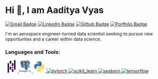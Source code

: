 <!--
**aadiv4/aadiv4** is a ✨ _special_ ✨ repository because its `README.md` (this file) appears on your GitHub profile.

Here are some ideas to get you started:

- 🔭 I’m currently working on ...
- 🌱 I’m currently learning ...
- 👯 I’m looking to collaborate on ...
- 🤔 I’m looking for help with ...
- 💬 Ask me about ...
- 📫 How to reach me: ...
- 😄 Pronouns: ...
- ⚡ Fun fact: ...
-->
<h1 align="left">Hi 👋, I am Aaditya Vyas</h1>

[![Gmail Badge](https://img.shields.io/badge/-aadivyas4@gmail.com-c14438?style=flat&logo=Gmail&logoColor=white&link=mailto:aadivyas4@gmail.com)](mailto:aadivyas4@gmail.com) 
[![Linkedin Badge](https://img.shields.io/badge/-aadityavyass-0072b1?style=flat&logo=Linkedin&logoColor=white&link=https://www.linkedin.com/in/aadityavyass/)](https://www.linkedin.com/in/aaditya-vyass/) [![Github Badge](https://img.shields.io/badge/-aadiv4-grey?style=flat&logo=github&logoColor=white&link=https://github.com/aadiv4/)](https://www.github.com/aadiv4/) [![Portfolio Badge](https://img.shields.io/badge/portfolio-web-blue?style=flat&link=https://github.com/aadiv4/aadiv4/)](https://github.com/aadiv4/aadiv4/) <p align='left'> I'm an aerospace engineer-turned data scientist seeking to pursue new opportunites and a career within data science.  </p>

<h3 align="left">Languages and Tools:</h3>
<p align="left"> <a href="https://pandas.pydata.org/" target="_blank" rel="noreferrer"> <img src="https://raw.githubusercontent.com/devicons/devicon/2ae2a900d2f041da66e950e4d48052658d850630/icons/pandas/pandas-original.svg" alt="pandas" width="40" height="40"/> </a> <a href="https://www.postgresql.org" target="_blank" rel="noreferrer"> <img src="https://raw.githubusercontent.com/devicons/devicon/master/icons/postgresql/postgresql-original-wordmark.svg" alt="postgresql" width="40" height="40"/> </a> <a href="https://www.python.org" target="_blank" rel="noreferrer"> <img src="https://raw.githubusercontent.com/devicons/devicon/master/icons/python/python-original.svg" alt="python" width="40" height="40"/> </a> <a href="https://pytorch.org/" target="_blank" rel="noreferrer"> <img src="https://www.vectorlogo.zone/logos/pytorch/pytorch-icon.svg" alt="pytorch" width="40" height="40"/> </a> <a href="https://scikit-learn.org/" target="_blank" rel="noreferrer"> <img src="https://upload.wikimedia.org/wikipedia/commons/0/05/Scikit_learn_logo_small.svg" alt="scikit_learn" width="40" height="40"/> </a> <a href="https://seaborn.pydata.org/" target="_blank" rel="noreferrer"> <img src="https://seaborn.pydata.org/_images/logo-mark-lightbg.svg" alt="seaborn" width="40" height="40"/> </a> <a href="https://www.tensorflow.org" target="_blank" rel="noreferrer"> <img src="https://www.vectorlogo.zone/logos/tensorflow/tensorflow-icon.svg" alt="tensorflow" width="40" height="40"/> </a> </p>
